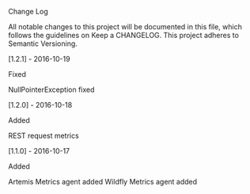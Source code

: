 Change Log

All notable changes to this project will be documented in this file, which follows the guidelines on Keep a CHANGELOG. This project adheres to Semantic Versioning.

[1.2.1] - 2016-10-19

Fixed

NullPointerException fixed

[1.2.0] - 2016-10-18

Added

REST request metrics

[1.1.0] - 2016-10-17

Added

Artemis Metrics agent added
Wildfly Metrics agent added